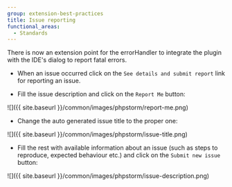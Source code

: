 ```yaml
---
group: extension-best-practices
title: Issue reporting
functional_areas:
  - Standards
---
```


There is now an extension point for the errorHandler to integrate the plugin with the IDE's dialog to report fatal errors.

*  When an issue occurred click on the `See details and submit report` link for reporting an issue.

*  Fill the issue description and click on the `Report Me` button:

![]({{ site.baseurl }}/common/images/phpstorm/report-me.png)

*  Change the auto generated issue title to the proper one:

![]({{ site.baseurl }}/common/images/phpstorm/issue-title.png)

*  Fill the rest with available information about an issue (such as steps to reproduce, expected behaviour etc.) and click on the `Submit new issue` button:

![]({{ site.baseurl }}/common/images/phpstorm/issue-description.png)